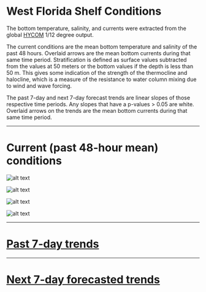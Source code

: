 # West Florida Shelf Conditions

The bottom temperature, salinity, and currents were extracted from the global [HYCOM](https://www.hycom.org) 1/12 degree output.

The current conditions are the mean bottom temperature and salinity of the past 48 hours. Overlaid arrows are the mean bottom currents during that same time period. Stratification is defined as surface values subtracted from the values at 50 meters or the bottom values if the depth is less than 50 m. This gives some indication of the strength of the thermocline and halocline, which is a measure of the resistance to water column mixing due to wind and wave forcing.

The past 7-day and next 7-day forecast trends are linear slopes of those respective time periods. Any slopes that have a p-values > 0.05 are white. Overlaid arrows on the trends are the mean bottom currents during that same time period.

---

# Current (past 48-hour mean) conditions

![alt text](https://github.com/imaginaryfish/SWFL_conditions/blob/main/figures/hycom_surf_now.png "Current surface temperature and salinity conditions")

![alt text](https://github.com/imaginaryfish/SWFL_conditions/blob/main/figures/hycom_bottom_now.png "Current bottom temperature and salinity conditions")

![alt text](https://github.com/imaginaryfish/SWFL_conditions/blob/main/figures/hycom_strat_now.png "Current stratification conditions")

![alt text](https://github.com/imaginaryfish/SWFL_conditions/blob/main/figures/stratification_example.png "stratification explanation")

---

# [Past 7-day trends](https://github.com/imaginaryfish/SWFL_conditions/blob/main/past.md)

---

# [Next 7-day forecasted trends](https://github.com/imaginaryfish/SWFL_conditions/blob/main/forecast.md)

